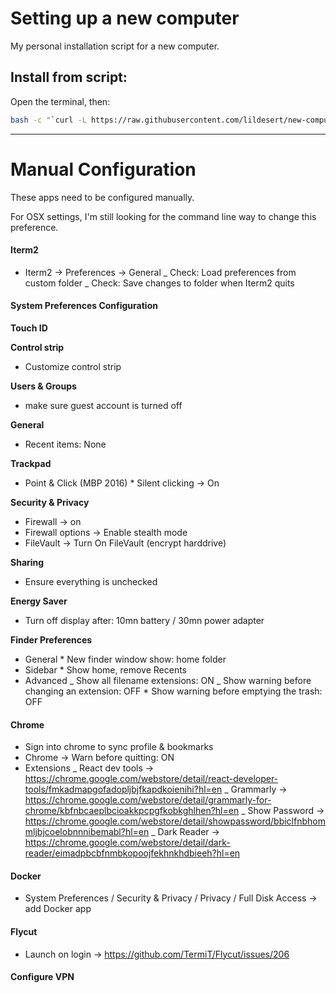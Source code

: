 # Setting up a new computer

My personal installation script for a new computer.

## Install from script:

Open the terminal, then:

```sh
bash -c "`curl -L https://raw.githubusercontent.com/lildesert/new-computer/master/setup.sh`"
```

---

# Manual Configuration

These apps need to be configured manually.

For OSX settings, I'm still looking for the command line way to change this preference.

#### Iterm2

- Iterm2 -> Preferences -> General
  _ Check: Load preferences from custom folder
  _ Check: Save changes to folder when Iterm2 quits

#### System Preferences Configuration

**Touch ID**

**Control strip**

- Customize control strip

**Users & Groups**

- make sure guest account is turned off

**General**

- Recent items: None

**Trackpad**

- Point & Click (MBP 2016) \* Silent clicking -> On

**Security & Privacy**

- Firewall -> on
- Firewall options -> Enable stealth mode
- FileVault -> Turn On FileVault (encrypt harddrive)

**Sharing**

- Ensure everything is unchecked

**Energy Saver**

- Turn off display after: 10mn battery / 30mn power adapter

**Finder Preferences**

- General \* New finder window show: home folder
- Sidebar \* Show home, remove Recents
- Advanced
  _ Show all filename extensions: ON
  _ Show warning before changing an extension: OFF \* Show warning before emptying the trash: OFF

#### Chrome

- Sign into chrome to sync profile & bookmarks
- Chrome -> Warn before quitting: ON
- Extensions
  _ React dev tools -> https://chrome.google.com/webstore/detail/react-developer-tools/fmkadmapgofadopljbjfkapdkoienihi?hl=en
  _ Grammarly -> https://chrome.google.com/webstore/detail/grammarly-for-chrome/kbfnbcaeplbcioakkpcpgfkobkghlhen?hl=en
  _ Show Password -> https://chrome.google.com/webstore/detail/showpassword/bbiclfnbhommljbjcoelobnnnibemabl?hl=en
  _ Dark Reader -> https://chrome.google.com/webstore/detail/dark-reader/eimadpbcbfnmbkopoojfekhnkhdbieeh?hl=en

#### Docker

- System Preferences / Security & Privacy / Privacy / Full Disk Access -> add Docker app

#### Flycut

- Launch on login -> https://github.com/TermiT/Flycut/issues/206

#### Configure VPN
